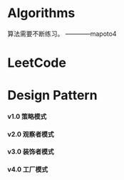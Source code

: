 # Algorithms
算法需要不断练习。 ————mapoto4

# LeetCode 

# Design Pattern
#### v1.0 策略模式

#### v2.0 观察者模式 

#### v3.0 装饰者模式 

#### v4.0 工厂模式